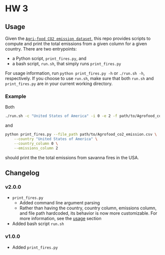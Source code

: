 # HW 3

## Usage

Given the [`Agri-food CO2 emission dataset`](https://www.kaggle.com/datasets/alessandrolobello/agri-food-co2-emission-dataset-forecasting-ml), this repo provides scripts to compute and print the total emissions from a given column for a given country.
There are two entrypoints:

- a Python script, `print_fires.py`, and
- a bash script, `run.sh`, that simply runs `print_fires.py`

For usage information, run `python print_fires.py -h` or `./run.sh -h`, respectively. 
If you choose to use `run.sh`, make sure that both `run.sh` and `print_fires.py` are in your current working directory.  

### Example

Both

```bash
./run.sh -c "United States of America" -i 0 -e 2 -f path/to/Agrofood_co2_emission.csv
```

and 

```bash
python print_fires.py --file_path path/to/Agrofood_co2_emission.csv \
	--country "United States of America" \
    --country_column 0 \
    --emissions_column 2
```

should print the the total emissions from savanna fires in the USA. 

## Changelog

### v2.0.0

- `print_fires.py` 
    - Added command line argument parsing
    - Rather than having the country, country column, emissions column, and file path hardcoded, its behavior is now more customizable. For more information, see the [usage](#usage) section
- Added bash script `run.sh`

### v1.0.0

- Added `print_fires.py`